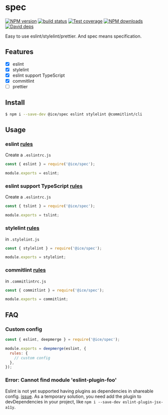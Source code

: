 # spec

[![NPM version](https://img.shields.io/npm/v/@ice/spec.svg?style=flat)](https://npmjs.org/package/@ice/spec) [![build status](https://img.shields.io/travis/com/ice-lab/spec.svg?style=flat-square)](https://travis-ci.com/ice-lab/spec) [![Test coverage](https://img.shields.io/codecov/c/github/ice-lab/spec.svg?style=flat-square)](https://codecov.io/gh/ice-lab/spec) [![NPM downloads](http://img.shields.io/npm/dm/@ice/spec.svg?style=flat)](https://npmjs.org/package/@ice/spec) [![David deps](https://img.shields.io/david/ice-lab/spec.svg?style=flat-square)](https://david-dm.org/ice-lab/spec)

Easy to use eslint/stylelint/prettier. And spec means specification.

## Features

- [x] eslint
- [x] stylelint
- [x] eslint support TypeScript
- [x] commitlint
- [ ] prettier

## Install

```bash
$ npm i --save-dev @ice/spec eslint stylelint @commitlint/cli
```

## Usage

### eslint [rules](/lib/eslint.js)

Create a `.eslintrc.js`

```js
const { eslint } = require('@ice/spec');

module.exports = eslint;
```

### eslint support TypeScript [rules](/lib/tslint.js)

Create a `.eslintrc.js`

```js
const { tslint } = require('@ice/spec');

module.exports = tslint;
```

### stylelint [rules](/lib/eslint.js)

in `.stylelint.js`

```js
const { stylelint } = require('@ice/spec');

module.exports = stylelint;
```

### commitlint [rules](https://github.com/conventional-changelog/commitlint/tree/master/@commitlint/config-conventional)

in `.commitlintrc.js`

```js
const { commitlint } = require('@ice/spec');

module.exports = commitlint;
```

## FAQ

### Custom config

```js
const { eslint, deepmerge } = require('@ice/spec');

module.exports = deepmerge(eslint, {
  rules: {
    // custom config
  },
});
```

### Error: Cannot find module 'eslint-plugin-foo'

Eslint is not yet supported having plugins as dependencies in shareable config. [issue](https://github.com/eslint/eslint/issues/3458). As a temporary solution, you need add the plugin to devDependencies in your project, like `npm i --save-dev eslint-plugin-jsx-a11y`.
